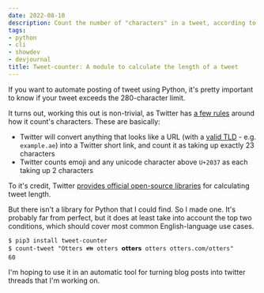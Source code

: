 ```yaml
---
date: 2022-08-10
description: Count the number of "characters" in a tweet, according to Twitter's character counting rules
tags:
- python
- cli
- showdev
- devjournal
title: Tweet-counter: A module to calculate the length of a tweet
---
```


If you want to automate posting of tweet using Python, it's pretty important to know if your tweet exceeds the 280-character limit.

It turns out, working this out is non-trivial, as Twitter has [a few rules](https://developer.twitter.com/en/docs/counting-characters) around how it count's characters. These are basically:

- Twitter will convert anything that looks like a URL (with a [valid TLD](https://data.iana.org/TLD/tlds-alpha-by-domain.txt) - e.g. `example.ae`) into a Twitter short link, and count it as taking up exactly 23 characters
- Twitter counts emoji and any unicode character above `U+2037` as each taking up 2 characters

To it's credit, Twitter [provides official open-source libraries](https://github.com/twitter/twitter-text) for calculating tweet length.

But there isn't a library for Python that I could find. So I made one. It's probably far from perfect, but it does at least take into account the top two conditions, which should cover most common English-language use cases.

```
$ pip3 install tweet-counter
$ count-tweet "Otters 👪 otters 𝗼𝘁𝘁𝗲𝗿𝘀 otters otters.com/otters"
60
```

I'm hoping to use it in an automatic tool for turning blog posts into twitter threads that I'm working on.
